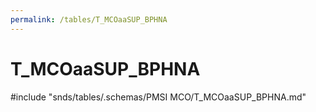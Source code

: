 ```yaml
---
permalink: /tables/T_MCOaaSUP_BPHNA
---
```

# T\_MCOaaSUP\_BPHNA
<!-- SPDX-License-Identifier: MPL-2.0 -->

<!-- ATTENTION : Ne pas supprimer ou modifier la ligne ci-dessous -->
#include "snds/tables/.schemas/PMSI MCO/T_MCOaaSUP_BPHNA.md"
<!-- ATTENTION : Ne pas supprimer ou modifier la ligne ci-dessus -->
